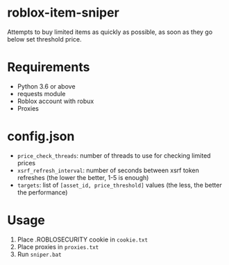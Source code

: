 # roblox-item-sniper
Attempts to buy limited items as quickly as possible, as soon as they go below set threshold price.

# Requirements
- Python 3.6 or above
- requests module
- Roblox account with robux
- Proxies

# config.json
- `price_check_threads`: number of threads to use for checking limited prices
- `xsrf_refresh_interval`: number of seconds between xsrf token refreshes (the lower the better, 1-5 is enough)
- `targets`: list of `[asset_id, price_threshold]` values (the less, the better the performance)

# Usage
1. Place .ROBLOSECURITY cookie in `cookie.txt`
1. Place proxies in `proxies.txt`
1. Run `sniper.bat`
